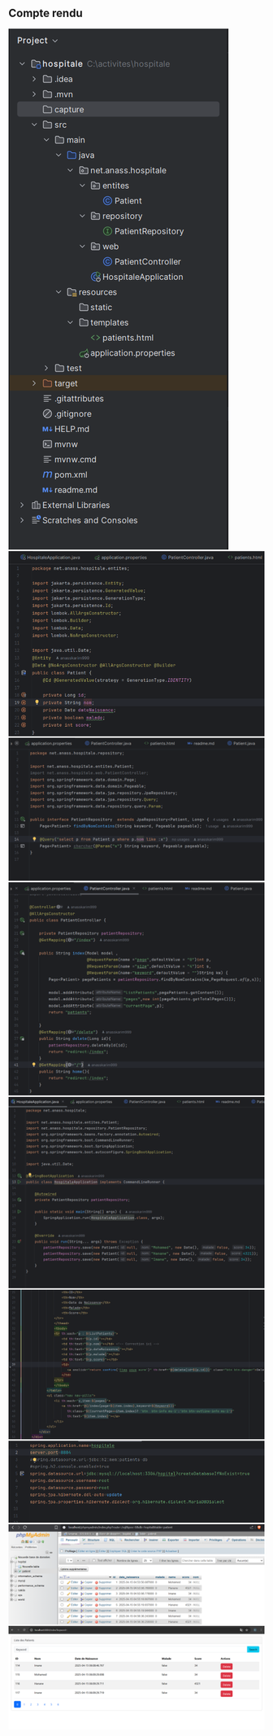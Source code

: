 <h2>Compte rendu</h2>
<img src="capture/img.png">
<img src="capture/img_1.png">
<img src="capture/img_2.png">
<img src="capture/img_3.png">
<img src="capture/img_4.png">
<img src="capture/img_5.png">
<img src="capture/img_6.png">
<img src="capture/img_7.png">
<img src="capture/img_8.png">


